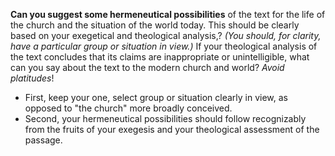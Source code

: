 **Can you suggest some hermeneutical possibilities** of the text for the life of the church and the situation of the world today. This should be clearly based on your exegetical and theological analysis,? *(You should, for clarity, have a particular group or situation in view.)* If your theological analysis of the text concludes that its claims are inappropriate or unintelligible, what can you say about the text to the modern church and world? *Avoid platitudes*! 

* First, keep your one, select group or situation clearly in view, as opposed to "the church" more broadly conceived.
* Second, your hermeneutical possibilities should follow recognizably from the fruits of your exegesis and your theological assessment of the passage.
